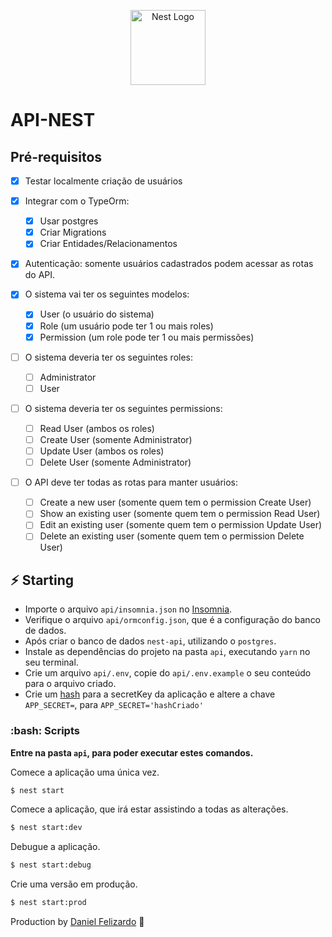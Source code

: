 <p align="center">
<a href="http://nestjs.com/" target="blank"><img src="https://nestjs.com/img/logo-small.svg" width="120" alt="Nest Logo" /></a>
<p>

# API-NEST

## Pré-requisitos

- [x] Testar localmente criação de usuários
- [x] Integrar com o TypeOrm:

  - [x] Usar postgres
  - [x] Criar Migrations
  - [x] Criar Entidades/Relacionamentos

- [x] Autenticação: somente usuários cadastrados podem acessar as rotas do API.

- [x] O sistema vai ter os seguintes modelos:

  - [x] User (o usuário do sistema)
  - [x] Role (um usuário pode ter 1 ou mais roles)
  - [x] Permission (um role pode ter 1 ou mais permissões)

- [ ] O sistema deveria ter os seguintes roles:

  - [ ] Administrator
  - [ ] User

- [ ] O sistema deveria ter os seguintes permissions:

  - [ ] Read User (ambos os roles)
  - [ ] Create User (somente Administrator)
  - [ ] Update User (ambos os roles)
  - [ ] Delete User (somente Administrator)

- [ ] O API deve ter todas as rotas para manter usuários:
  - [ ] Create a new user (somente quem tem o permission Create User)
  - [ ] Show an existing user (somente quem tem o permission Read User)
  - [ ] Edit an existing user (somente quem tem o permission Update User)
  - [ ] Delete an existing user (somente quem tem o permission Delete User)

## :zap: Starting

- Importe o arquivo `api/insomnia.json` no [Insomnia](https://insomnia.rest/).
- Verifique o arquivo `api/ormconfig.json`, que é a configuração do banco de dados.
- Após criar o banco de dados `nest-api`, utilizando o `postgres`.
- Instale as dependências do projeto na pasta `api`, executando `yarn` no seu terminal.
- Crie um arquivo `api/.env`, copie do `api/.env.example` o seu conteúdo para o arquivo criado.
- Crie um [hash](http://www.md5.cz/) para a secretKey da aplicação e altere a chave `APP_SECRET=`, para `APP_SECRET='hashCriado'`

### :bash: Scripts

**Entre na pasta `api`, para poder executar estes comandos.**

Comece a aplicação uma única vez.

```sh
$ nest start
```

Comece a aplicação, que irá estar assistindo a todas as alterações.

```sh
$ nest start:dev
```

Debugue a aplicação.

```sh
$ nest start:debug
```

Crie uma versão em produção.

```sh
$ nest start:prod
```

Production by [Daniel Felizardo](https://github.com/danieldfc) 🚀
